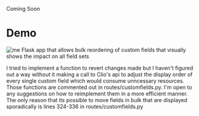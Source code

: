 Coming Soon

# Demo
![me](demo.gif)
Flask app that allows bulk reordering of custom fields that visually shows the impact on all field sets

I tried to implement a function to revert changes made but I haven't figured out a way without it making a call to Clio's api to adjust the display order of every single custom field which would consume unncessary resources. Those functions are commented out in routes/customfields.py. I'm open to any suggestions on how to reimplement them in a more efficient manner. The only reason that its possible to move fields in bulk that are displayed sporadically is lines 324-336 in routes/customfields.py
